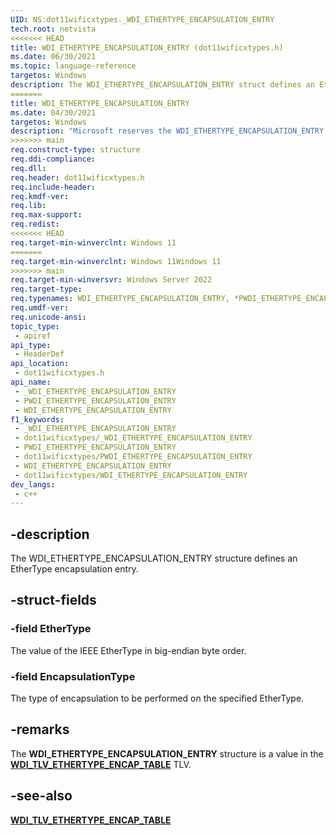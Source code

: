 ```yaml
---
UID: NS:dot11wificxtypes._WDI_ETHERTYPE_ENCAPSULATION_ENTRY
tech.root: netvista
<<<<<<< HEAD
title: WDI_ETHERTYPE_ENCAPSULATION_ENTRY (dot11wificxtypes.h)
ms.date: 06/30/2021
ms.topic: language-reference
targetos: Windows
description: The WDI_ETHERTYPE_ENCAPSULATION_ENTRY struct defines an EtherType encapsulation entry.
=======
title: WDI_ETHERTYPE_ENCAPSULATION_ENTRY
ms.date: 04/30/2021
targetos: Windows
description: "Microsoft reserves the WDI_ETHERTYPE_ENCAPSULATION_ENTRY structure for internal use only. Don't use this structure in your code."
>>>>>>> main
req.construct-type: structure
req.ddi-compliance: 
req.dll: 
req.header: dot11wificxtypes.h
req.include-header: 
req.kmdf-ver: 
req.lib: 
req.max-support: 
req.redist: 
<<<<<<< HEAD
req.target-min-winverclnt: Windows 11 
=======
req.target-min-winverclnt: Windows 11Windows 11
>>>>>>> main
req.target-min-winversvr: Windows Server 2022
req.target-type: 
req.typenames: WDI_ETHERTYPE_ENCAPSULATION_ENTRY, *PWDI_ETHERTYPE_ENCAPSULATION_ENTRY
req.umdf-ver: 
req.unicode-ansi: 
topic_type:
 - apiref
api_type:
 - HeaderDef
api_location:
 - dot11wificxtypes.h
api_name:
 - _WDI_ETHERTYPE_ENCAPSULATION_ENTRY
 - PWDI_ETHERTYPE_ENCAPSULATION_ENTRY
 - WDI_ETHERTYPE_ENCAPSULATION_ENTRY
f1_keywords:
 - _WDI_ETHERTYPE_ENCAPSULATION_ENTRY
 - dot11wificxtypes/_WDI_ETHERTYPE_ENCAPSULATION_ENTRY
 - PWDI_ETHERTYPE_ENCAPSULATION_ENTRY
 - dot11wificxtypes/PWDI_ETHERTYPE_ENCAPSULATION_ENTRY
 - WDI_ETHERTYPE_ENCAPSULATION_ENTRY
 - dot11wificxtypes/WDI_ETHERTYPE_ENCAPSULATION_ENTRY
dev_langs:
 - c++
---
```


## -description

The 
  WDI_ETHERTYPE_ENCAPSULATION_ENTRY structure defines an EtherType encapsulation entry.

## -struct-fields

### -field EtherType

The value of the IEEE EtherType in big-endian byte order.

### -field EncapsulationType

The type of encapsulation to be performed on the specified EtherType.

## -remarks

The **WDI_ETHERTYPE_ENCAPSULATION_ENTRY** structure is a value in the [**WDI_TLV_ETHERTYPE_ENCAP_TABLE**](/windows-hardware/drivers/netcx/wdi-tlv-ethertype-encap-table) TLV.


## -see-also

[**WDI_TLV_ETHERTYPE_ENCAP_TABLE**](/windows-hardware/drivers/netcx/wdi-tlv-ethertype-encap-table)